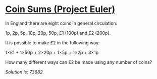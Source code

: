 # [Coin Sums (Project Euler)](https://projecteuler.net/problem=31)

In England there are eight coins in general circulation:

1p, 2p, 5p, 10p, 20p, 50p, £1 (100p) and £2 (200p).

It is possible to make £2 in the following way:

1×£1 + 1×50p + 2×20p + 1×5p + 1×2p + 3×1p

How many different ways can £2 be made using any number of coins?

*Solution is: 73682*
